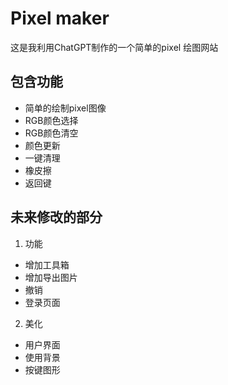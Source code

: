 # Pixel maker
这是我利用ChatGPT制作的一个简单的pixel 绘图网站

## 包含功能
- 简单的绘制pixel图像
- RGB颜色选择
- RGB颜色清空
- 颜色更新
- 一键清理
- 橡皮擦
- 返回键

## 未来修改的部分
1. 功能
- 增加工具箱
- 增加导出图片
- 撤销
- 登录页面
2. 美化
- 用户界面
- 使用背景
- 按键图形
